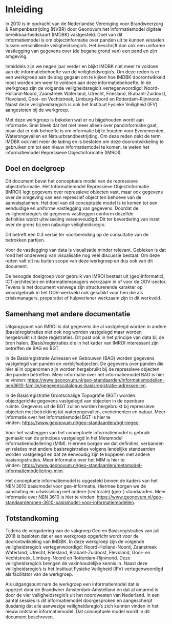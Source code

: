 Inleiding 
==========

In 2010 is in opdracht van de Nederlandse Vereniging voor Brandweerzorg &
Rampenbestrijding (NVBR) door Geonovum het informatiemodel digitale
bereikbaarheidskaart (IMDBK) vastgesteld. Doel van dit informatiemodel is om
objectinformatie over panden uit te kunnen wisselen tussen verschillende
veiligheidsregio’s. Het beschrijft dan ook een uniforme vastlegging van gegevens
over (de begane grond van) een pand en zijn omgeving. 

Inmiddels zijn we negen jaar verder en blijkt IMDBK niet meer te voldoen aan de
informatiebehoefte van de veiligheidsregio’s. Om deze reden is er een werkgroep
aan de slag gegaan om te kijken hoe IMDBK doorontwikkeld moet worden om weer te
voldoen aan deze informatiebehoefte. In de werkgroep zijn de volgende
veiligheidsregio’s vertegenwoordigd: Noord-Holland-Noord, Zaanstreek Waterland,
Utrecht, Friesland, Brabant-Zuidoost, Flevoland, Gooi- en Vechtstreek,
Limburg-Noord en Rotterdam-Rijnmond. Naast deze veiligheidsregio’s is ook het
Instituut Fysieke Veiligheid (IFV) aangesloten bij de werkgroep. 

Met deze werkgroep is bekeken wat er nu bijgehouden wordt aan informatie. Snel
bleek dat het niet meer alleen over pandinformatie gaat, maar dat er ook
behoefte is om informatie bij te houden voor Evenementen, Waterongevallen en
Natuurbrandbestrijding. Om deze reden dekt de term IMDBK ook niet meer de lading
en is besloten om deze doorontwikkeling te gebruiken om tot een nieuw
informatiemodel te komen, te weten het informatiemodel Repressieve Objectinformatie (IMROI). 

Doel en doelgroep 
------------------

Dit document bevat het conceptuele model van de repressieve objectinformatie.
Het Informatiemodel Repressieve Objectinformatie (IMROI) legt gegevens over
repressieve objecten vast, maar ook gegevens over de omgeving van een repressief
object ten behoeve van de aanvalsplannen. Het doel van dit conceptuele model is
te komen tot een eenduidige en uniforme vastlegging van gegevens. Doordat de
veiligheidsregio’s de gegevens vastleggen conform dezelfde definities wordt
uitwisseling vereenvoudigd. Dit ter bevordering van inzet over de grens bij een
naburige veiligheidsregio. 

Dit betreft een 0.3 versie ter voorbereiding op de consultatie van de betrokken
partijen.  

Voor de vastlegging van data is visualisatie minder relevant. Gebleken is dat
rond het onderwerp van visualisatie nog veel discussie bestaat. Om deze reden
valt dit nu buiten scope van deze werkgroep en dus ook van dit document.  

De beoogde doelgroep voor gebruik van IMROI bestaat uit (geo)informatici,
ICT-architecten en informatiemanagers werkzaam in of voor de OOV-sector. Tevens
is het document vanwege zijn structurerende karakter op woordgebruik in het
OOV-werkveld ook geschikt voor hen die als crisismanagers, preparatist of
hulpverlener werkzaam zijn in dit werkveld. 

Samenhang met andere documentatie 
----------------------------------

Uitgangspunt van IMROI is dat gegevens die al vastgelegd worden in andere
(basis)registraties niet ook nog worden vastgelegd maar worden hergebruikt uit
deze registraties. Dit past ook in het principe van data bij de bron
halen. (Basis)registraties die in het kader van IMROI interessant zijn betreffen
de BAG en BGT. 

In de Basisregistratie Adressen en Gebouwen (BAG) worden gegevens vastgelegd van
panden en verblijfsobjecten. De gegevens over panden die hier al in opgenomen
zijn worden hergebruikt bij de repressieve objecten die panden betreffen. Meer
informatie over het informatiemodel BAG is hier
te vinden: https://www.geonovum.nl/geo-standaarden/informatiemodellen-nen3610-familie/gegevenscatalogus-basisregistratie-adressen-en.

In de Basisregistratie Grootschalige Topografie (BGT) worden objectgerichte
gegevens vastgelegd van objecten in de openbare ruimte. Gegevens uit de BGT
zullen worden hergebruikt bij repressieve objecten met betrekking tot
waterongevallen, evenementen en natuur. Meer informatie over het informatiemodel
BGT is hier te vinden: https://www.geonovum.nl/geo-standaarden/bgt-imgeo.

Voor het vastleggen van het conceptuele informatiemodel is gebruik gemaakt
van de principes vastgelegd in het Metamodel Informatiemodellering (MIM). Hiermee
borgen we dat definities, verbanden en relaties met andere basisregistraties
volgens landelijke standaarden worden vastgelegd en dat ze eenvoudig zijn te
koppelen met andere basisregistraties. Meer informatie over het MIM is hier te
vinden: https://www.geonovum.nl/geo-standaarden/metamodel-informatiemodellering-mim.

Het conceptuele informatiemodel is opgesteld binnen de kaders van het NEN 3610
basismodel voor geo-informatie. Hiermee borgen we de aansluiting en
uitwisseling met andere (sectorale) (geo-) standaarden. Meer informatie over
NEN 3610 is hier te
vinden: https://www.geonovum.nl/geo-standaarden/nen-3610-basismodel-voor-informatiemodellen.

Totstandkoming 
---------------

Tijdens de vergadering van de vakgroep Geo en Basisregistraties van juli 2018
is besloten dat er een werkgroep opgericht wordt voor de doorontwikkeling van IMDBK. In deze werkgroep zijn de volgende
veiligheidsregio’s vertegenwoordigd: Noord-Holland-Noord, Zaanstreek Waterland,
Utrecht, Friesland, Brabant-Zuidoost, Flevoland, Gooi- en Vechtstreek,
Limburg-Noord en Rotterdam-Rijnmond. Deze veiligheidsregio’s brengen de
vakinhoudelijke kennis in. Naast deze veiligheidsregio’s is het Instituut Fysieke Veiligheid (IFV)
vertegenwoordigd als facilitator van de werkgroep. 

Als uitgangspunt nam de werkgroep een informatiemodel dat is opgezet door de Brandweer Amsterdam-Amstelland en dat al omarmd is door de vier
veiligheidsregio’s uit het noordwesten van Nederland. In een aantal sessies is dit informatiemodel
doorgesproken en aangescherpt dusdanig dat alle aanwezige veiligheidsregio’s
zich kunnen vinden in het nieuw ontstane informatiemodel. Dat conceptuele model
wordt in dit document beschreven. 
